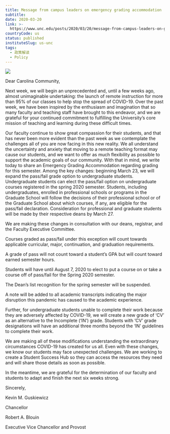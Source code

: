 ```yaml
---
title: Message from campus leaders on emergency grading accommodation
subtitle:
date: 2020-03-20
link: >-
  https://www.unc.edu/posts/2020/03/20/message-from-campus-leaders-on-grading-policy/
countryCode: us
status: published
instituteSlug: us-unc
tags:
  - 政策解读
  - Policy
---
```

![](https://www.unc.edu/wp-content/uploads/2020/03/sized000520_CampusScenes0606.jpg)

Dear Carolina Community,

Next week, we will begin an unprecedented and, until a few weeks ago, almost unimaginable undertaking: the launch of remote instruction for more than 95% of our classes to help stop the spread of COVID-19. Over the past week, we have been inspired by the enthusiasm and imagination that so many faculty and teaching staff have brought to this endeavor, and we are grateful for your continued commitment to fulfilling the University’s core mission of teaching and learning during these difficult times.

Our faculty continue to show great compassion for their students, and that has never been more evident than the past week as we contemplate the challenges all of you are now facing in this new reality. We all understand the uncertainty and anxiety that moving to a remote teaching format may cause our students, and we want to offer as much flexibility as possible to support the academic goals of our community. With that in mind, we write today to share an Emergency Grading Accommodation regarding grading for this semester. Among the key changes: beginning March 23, we will expand the pass/fail grade option to undergraduate students. Undergraduate students can elect the pass/fail option on undergraduate courses registered in the spring 2020 semester. Students, including undergraduates, enrolled in professional schools or programs in the Graduate School will follow the decisions of their professional school or of the Graduate School about which courses, if any, are eligible for the pass/fail declaration. Consideration for professional and graduate students will be made by their respective deans by March 27.

We are making these changes in consultation with our deans, registrar, and the Faculty Executive Committee.

Courses graded as pass/fail under this exception will count towards applicable curricular, major, continuation, and graduation requirements.

A grade of pass will not count toward a student’s GPA but will count toward earned semester hours.

Students will have until August 7, 2020 to elect to put a course on or take a course off of pass/fail for the Spring 2020 semester.

The Dean’s list recognition for the spring semester will be suspended.

A note will be added to all academic transcripts indicating the major disruption this pandemic has caused to the academic experience.

Further, for undergraduate students unable to complete their work because they are adversely affected by COVID-19, we will create a new grade of ‘CV’ as an alternative to the Incomplete (‘IN’) grade. Students with ‘CV’ grade designations will have an additional three months beyond the ‘IN’ guidelines to complete their work.

We are making all of these modifications understanding the extraordinary circumstances COVID-19 has created for us all. Even with these changes, we know our students may face unexpected challenges. We are working to create a Student Success Hub so they can access the resources they need and will share those details as soon as possible.

In the meantime, we are grateful for the determination of our faculty and students to adapt and finish the next six weeks strong.

Sincerely,

Kevin M. Guskiewicz

Chancellor

Robert A. Blouin

Executive Vice Chancellor and Provost
